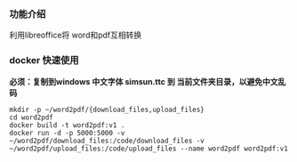 ### 功能介绍

利用libreoffice将 word和pdf互相转换

### docker 快速使用

**必须：复制到windows 中文字体 simsun.ttc 到 当前文件夹目录，以避免中文乱码**

```shell
mkdir -p ~/word2pdf/{download_files,upload_files}
cd word2pdf
docker build -t word2pdf:v1 .
docker run -d -p 5000:5000 -v ~/word2pdf/download_files:/code/download_files -v ~/word2pdf/upload_files:/code/upload_files --name word2pdf word2pdf:v1
```
